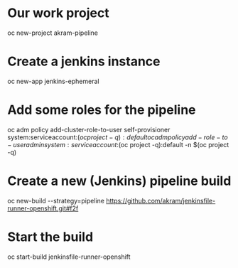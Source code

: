 
# Our work project
oc new-project akram-pipeline

# Create a jenkins instance
oc new-app jenkins-ephemeral


# Add some roles for the pipeline
oc adm policy add-cluster-role-to-user self-provisioner system:serviceaccount:$(oc project -q):default
oc adm policy add-role-to-user admin  system:serviceaccount:$(oc project -q):default -n $(oc project -q)

# Create a new (Jenkins) pipeline build
oc new-build  --strategy=pipeline https://github.com/akram/jenkinsfile-runner-openshift.git#f2f


# Start the build
oc start-build jenkinsfile-runner-openshift


